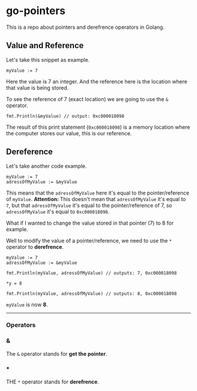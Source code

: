 # go-pointers

This is a repo about pointers and derefrence operators in Golang.

## Value and Reference

Let's take this snippet as example.

```
myValue := 7
```

Here the value is 7 an integer.
And the reference here is the location where that value is being stored.

To see the reference of 7 (exact location) we are going to use the `&` operator.

```
fmt.Println(&myValue) // output: 0xc000018098
```

The result of this print statement (`0xc000018098`) is a memory location where the computer stores our value, this is our reference.

## Dereference

Let's take another code example.

```
myValue := 7
adressOfMyValue := &myValue
```

This means that the `adressOfMyValue` here it's equal to the pointer/reference of `myValue`.
<b>Attention: </b> This doesn't mean that `adressOfMyValue` it's equal to `7`, but that `adressOfMyValue` it's equal to the pointer/reference of 7, so `adressOfMyValue` it's equal to `0xc000018098`.

What if I wanted to change the value stored in that pointer (7) to 8 for example.

Well to modify the value of a pointer/reference, we need to use the `*` operator to <b> derefrence</b>.

```
myValue := 7
adressOfMyValue := &myValue

fmt.Println(myValue, adressOfMyValue) // outputs: 7, 0xc000018098

*y = 8

fmt.Println(myValue, adressOfMyValue) // outputs: 8, 0xc000018098
```

`myValue` is now <b>8</b>.

<hr>

### Operators

### &

The `&` operator stands for <b>get the pointer</b>.

### \*

THE `*` operator stands for <b>derefrence</b>.

